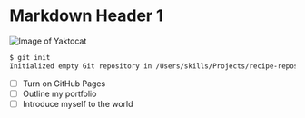 # Markdown Header 1

![Image of Yaktocat](https://octodex.github.com/images/yaktocat.png)

```bash
$ git init
Initialized empty Git repository in /Users/skills/Projects/recipe-repository/.git/
```

- [ ] Turn on GitHub Pages
- [ ] Outline my portfolio
- [ ] Introduce myself to the world
